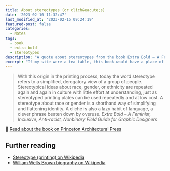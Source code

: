 ```yaml
---
title: About stereotypes (or clich&eacute;s)
date: '2023-02-10 11:32:47'
last_modified_at: '2023-02-15 09:24:19'
featured-post: false
categories:
  - Notes
tags:
  - book
  - extra bold
  - stereotypes
description: "A quote about stereotypes from the book Extra Bold – A Feminist, Inclusive, Anti-racist, Nonbinary Field Guide for Graphic Designers"
excerpt: "If my site were a tea table, this book would have a place of honour on it. Today it would be open on the page about the life of William Wells Brown."
---
```

> With this origin in the printing process, today the word stereotype refers to a simplified, derogatory view of a group of people. Stereotypical ideas about race, gender, or ethnicity are repeated again and again in culture with little effort at understanding, just as stereotyped printing plates can be used repeatedly and at low cost. A stereotype about race or gender is a shorthand way of simplifying and flattening identity.
A cliché is also a lazy habit of language, a clever phrase beaten down by overuse.
<cite>Extra Bold – A Feminist, Inclusive, Anti-racist, Nonbinary Field Guide for Graphic Designers</cite>

<p>🔗 <a href="https://papress.com/products/extra-bold" title="Check the book">Read about the book on Princeton Architectural Press</a></p>

## Further reading
<ul>
  <li><a href="https://en.wikipedia.org/wiki/Stereotype_(printing)">Stereotype (printing) on Wikipedia</a></li>
  <li><a href="https://en.wikipedia.org/wiki/William_Wells_Brown">William Wells Brown biography on Wikipedia</a></li>
</ul>